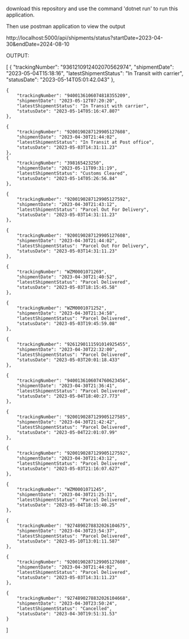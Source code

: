 download this repository and use the command 'dotnet run' to run this application.

Then use postman application to view the output

http://localhost:5000/api/shipments/status?startDate=2023-04-30&endDate=2024-08-10

OUTPUT:

[
    {
        "trackingNumber": "9361210912402070562974",
        "shipmentDate": "2023-05-04T15:18:16",
        "latestShipmentStatus": "In Transit with carrier",
        "statusDate": "2023-05-14T05:01:42.043"
    },
    
    {
        "trackingNumber": "9400136106074818355209",
        "shipmentDate": "2023-05-12T07:20:20",
        "latestShipmentStatus": "In Transit with carrier",
        "statusDate": "2023-05-14T05:16:47.807"
    },
    
    {
        "trackingNumber": "9200190287129905127608",
        "shipmentDate": "2023-04-30T21:44:02",
        "latestShipmentStatus": "In Transit at Post office",
        "statusDate": "2023-05-03T14:31:11.23"
    },
    {
        "trackingNumber": "398165423250",
        "shipmentDate": "2023-05-11T09:31:19",
        "latestShipmentStatus": "Customs Cleared",
        "statusDate": "2023-05-14T05:26:56.84"
    },
    
    {
        "trackingNumber": "9200190287129905127592",
        "shipmentDate": "2023-04-30T21:43:12",
        "latestShipmentStatus": "Parcel Out For Delivery",
        "statusDate": "2023-05-03T14:31:11.23"
    },
    
    {
        "trackingNumber": "9200190287129905127608",
        "shipmentDate": "2023-04-30T21:44:02",
        "latestShipmentStatus": "Parcel Out For Delivery",
        "statusDate": "2023-05-03T14:31:11.23"
    },
    
    {
        "trackingNumber": "WZM0001071269",
        "shipmentDate": "2023-04-30T21:40:52",
        "latestShipmentStatus": "Parcel Delivered",
        "statusDate": "2023-05-03T18:15:45.58"
    },
    
    {
        "trackingNumber": "WZM0001071252",
        "shipmentDate": "2023-04-30T21:34:58",
        "latestShipmentStatus": "Parcel Delivered",
        "statusDate": "2023-05-03T19:45:59.08"
    },
    
    {
        "trackingNumber": "9261290111591014925455",
        "shipmentDate": "2023-04-30T22:32:00",
        "latestShipmentStatus": "Parcel Delivered",
        "statusDate": "2023-05-03T20:01:18.433"
    },
    
    {
        "trackingNumber": "9400136106074760623456",
        "shipmentDate": "2023-04-30T21:36:41",
        "latestShipmentStatus": "Parcel Delivered",
        "statusDate": "2023-05-04T18:40:27.773"
    },
    
    {
        "trackingNumber": "9200190287129905127585",
        "shipmentDate": "2023-04-30T21:42:42",
        "latestShipmentStatus": "Parcel Delivered",
        "statusDate": "2023-05-04T22:01:07.99"
    },
    
    {
        "trackingNumber": "9200190287129905127592",
        "shipmentDate": "2023-04-30T21:43:12",
        "latestShipmentStatus": "Parcel Delivered",
        "statusDate": "2023-05-03T21:16:07.627"
    },
    
    {
        "trackingNumber": "WZM0001071245",
        "shipmentDate": "2023-04-30T21:25:31",
        "latestShipmentStatus": "Parcel Delivered",
        "statusDate": "2023-05-04T18:15:40.25"
    },
    
    {
        "trackingNumber": "9274890278832026104675",
        "shipmentDate": "2023-04-30T23:54:37",
        "latestShipmentStatus": "Parcel Delivered",
        "statusDate": "2023-05-10T13:01:11.587"
    },
    
    {
        "trackingNumber": "9200190287129905127608",
        "shipmentDate": "2023-04-30T21:44:02",
        "latestShipmentStatus": "Parcel Delivered",
        "statusDate": "2023-05-03T14:31:11.23"
    },
    
    {
        "trackingNumber": "9274890278832026104668",
        "shipmentDate": "2023-04-30T23:50:24",
        "latestShipmentStatus": "Cancelled",
        "statusDate": "2023-04-30T19:51:31.53"
    }
]

